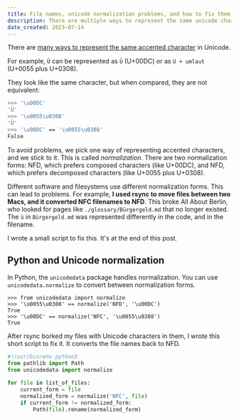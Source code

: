 ```yaml
---
title: File names, unicode normalization problems, and how to fix them
description: There are multiple ways to represent the same unicode character. This can cause problems. Here's how I fixed it.
date_created: 2023-07-14
---
```


There are [many ways to represent the same accented character](https://en.wikipedia.org/wiki/Unicode_equivalence) in Unicode.

For example, `Ü` can be represented as `Ü` (U+00DC)  or as `U + umlaut` (U+0055 plus U+0308).

They look like the same character, but when compared, they are not equivalent:

```bash
>>> '\u00DC'
'Ü'
>>> '\u0055\u0308'
'Ü'
>>> '\u00DC' == '\u0055\u0308'
False
```

To avoid problems, we pick one way of representing accented characters, and we stick to it. This is called *normalization*. There are two normalization forms: NFD, which prefers composed characters (like U+00DC), and NFD, which prefers decomposed characters (like U+0055 plus U+0308).

Different software and filesystems use different normalization forms. This can lead to problems. For example, **I used rsync to move files between two Macs, and it converted NFC filenames to NFD**. This broke All About Berlin, who looked for pages like `./glossary/Bürgergeld.md` that no longer existed. The `ü` in `Bürgergeld.md` was represented differently in the code, and in the filename.

I wrote a small script to fix this. It's at the end of this post.

## Python and Unicode normalization

In Python, the `unicodedata` package handles normalization. You can use `unicodedata.normalize` to convert between normalization forms.

```
>>> from unicodedata import normalize
>>> '\u0055\u0308' == normalize('NFD', '\u00DC')
True
>>> '\u00DC' == normalize('NFC', '\u0055\u0308')
True
```

After rsync borked my files with Unicode characters in them, I wrote this short script to fix it. It converts the file names back to NFD.

```python
#!/usr/bin/env python3
from pathlib import Path
from unicodedata import normalize

for file in list_of_files:
    current_form = file
    normalized_form = normalize('NFC', file)
    if current_form != normalized_form:
        Path(file).rename(normalized_form)
```